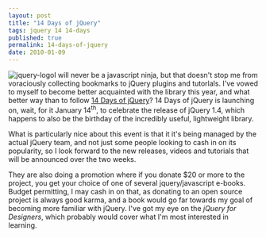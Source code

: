 ```yaml
---
layout: post
title: "14 Days of jQuery"
tags: jquery 14 14-days
published: true
permalink: 14-days-of-jquery
date: 2010-01-09
---
```


<img class="right" alt="jquery-logo" src="http://miklb.com/user/files/jquery-logo.png">I will never be a javascript ninja, but that doesn't stop me from voraciously collecting bookmarks to jQuery plugins and tutorlals. I've vowed to myself to become better acquainted with the library this year, and what better way than to follow <a href="http://jquery14.com/">14 Days of jQuery</a>? 14 Days of jQuery is launching on, wait, for it January 14<sup>th</sup>, to celebrate the release of jQuery 1.4, which happens to also be the birthday of the incredibly useful, lightweight library.

What is particularly nice about this event is that it it's being managed by the actual jQuery team, and not just some people looking to cash in on its popularity, so I look forward to the new releases, videos and tutorials that will be announced over the two weeks.

They are also doing a promotion where if you donate $20 or more to the project, you get your choice of one of several  jquery/javascript e-books.  Budget permitting, I may cash in on that, as donating to an open source project is always good karma, and a book would go far towards my goal of becoming more familiar with jQuery.  I've got my eye on the <cite>jQuery for Designers</cite>, which probably would cover what I'm most interested in learning.
